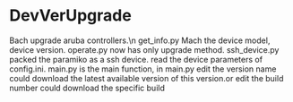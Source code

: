 # DevVerUpgrade
Bach upgrade aruba controllers.\n
get_info.py Mach the device model, device version.
operate.py now has only upgrade method.
ssh_device.py packed the paramiko as a ssh device. read the device parameters of config.ini.
main.py is the main function, in main.py edit the version name could download the latest available version of this version.or edit the build number could download the specific build
